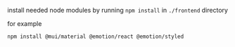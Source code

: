 install needed node modules by running ```npm install``` in ```./frontend``` directory

for example

```npm install @mui/material @emotion/react @emotion/styled```
